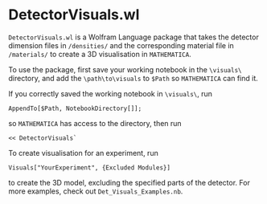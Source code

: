 # DetectorVisuals.wl

`DetectorVisuals.wl` is a Wolfram Language package that takes the detector dimension files in `/densities/` and the corresponding material file in `/materials/` to create a 3D visualisation in `MATHEMATICA`.

To use the package, first save your working notebook in the `\visuals\` directory, and add the `\path\to\visuals` to `$Path` so `MATHEMATICA` can find it.

If you correctly saved the working notebook in `\visuals\`, run 

```
AppendTo[$Path, NotebookDirectory[]];
```

so `MATHEMATICA` has access to the directory, then run 

```
<< DetectorVisuals`
```

To create visualisation for an experiment, run 

```
Visuals["YourExperiment", {Excluded Modules}]
```

to create the 3D model, excluding the specified parts of the detector. For more examples, check out `Det_Visuals_Examples.nb`.